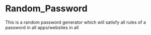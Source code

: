 # Random_Password
This is a random password generator which will satisfy all rules of a password in all apps/websites in all
